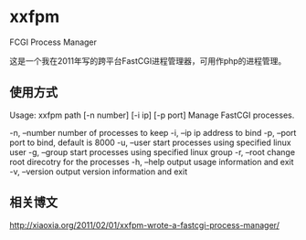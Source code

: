 # xxfpm
FCGI Process Manager

这是一个我在2011年写的跨平台FastCGI进程管理器，可用作php的进程管理。

## 使用方式

Usage: xxfpm path [-n number] [-i ip] [-p port]
Manage FastCGI processes.

-n, –number number of processes to keep
-i, –ip ip address to bind
-p, –port port to bind, default is 8000
-u, –user start processes using specified linux user
-g, –group start processes using specified linux group
-r, –root change root direcotry for the processes
-h, –help output usage information and exit
-v, –version output version information and exit

## 相关博文

http://xiaoxia.org/2011/02/01/xxfpm-wrote-a-fastcgi-process-manager/
